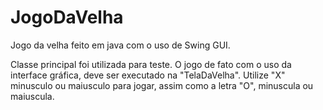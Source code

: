 # JogoDaVelha
Jogo da velha feito em java com o uso de Swing GUI.

Classe principal foi utilizada para teste. O jogo de fato com o uso da interface gráfica, deve ser executado na "TelaDaVelha". 
Utilize "X" minusculo ou maiusculo para jogar, assim como a letra "O", minuscula ou maiuscula.
